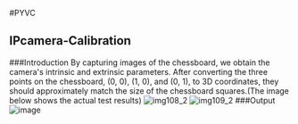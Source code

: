 #PYVC
## IPcamera-Calibration
###Introduction
By capturing images of the chessboard, we obtain the camera's intrinsic and extrinsic parameters. After converting the three points on the chessboard, (0, 0), (1, 0), and (0, 1), to 3D coordinates, they should approximately match the size of the chessboard squares.(The image below shows the actual test results)
![img108_2](https://github.com/user-attachments/assets/04464c28-0b05-4f25-b6b5-222851c81ad3)
![img109_2](https://github.com/user-attachments/assets/f44b14ca-22ef-4aa8-b06d-ac71b573bb47)
###Output
![image](https://github.com/user-attachments/assets/70277af8-4313-40d2-8a4d-bd158abe1d81)


